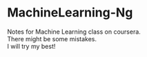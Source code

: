 # MachineLearning-Ng

Notes for Machine Learning class on coursera.<br>
There might be some mistakes.<br>
I will try my best!
